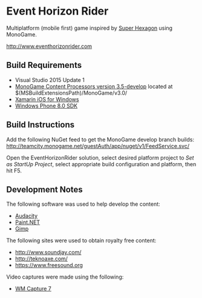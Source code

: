 Event Horizon Rider
===================

Multiplatform (mobile first) game inspired by [Super Hexagon](http://www.superhexagon.com) using MonoGame.

http://www.eventhorizonrider.com

Build Requirements
------------------
 * Visual Studio 2015 Update 1
 * [MonoGame Content Processors version 3.5-develop](http://teamcity.monogame.net/repository/download/MonoGame_PackagingWindows/4682:id/MonoGameSetup.exe) located at $(MSBuildExtensionsPath)/MonoGame/v3.0/
 * [Xamarin iOS for Windows](http://xamarin.com/ios)
 * [Windows Phone 8.0 SDK](http://dev.windowsphone.com/en-us/downloadsdk)

Build Instructions
------------------
Add the following NuGet feed to get the MonoGame develop branch builds:
http://teamcity.monogame.net/guestAuth/app/nuget/v1/FeedService.svc/

Open the EventHorizonRider solution, select desired platform project to *Set as StartUp Project*, select appropriate
build configuration and platform, then hit F5.

Development Notes
-----------------
The following software was used to help develop the content:

 * [Audacity](http://audacity.sourceforge.net/)
 * [Paint.NET](http://www.getpaint.net/)
 * [Gimp](http://www.gimp.org/)

The following sites were used to obtain royalty free content:

 * http://www.soundjay.com/
 * http://teknoaxe.com/
 * https://www.freesound.org

Video captures were made using the following:

 * [WM Capture 7](http://wmrecorder.com/products/wm-capture/)
